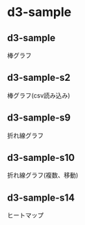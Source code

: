 # d3-sample 

## d3-sample  
棒グラフ  

## d3-sample-s2  
棒グラフ(csv読み込み)  

## d3-sample-s9  
折れ線グラフ  

## d3-sample-s10  
折れ線グラフ(複数、移動)  

## d3-sample-s14  
ヒートマップ  
